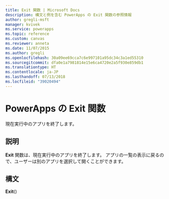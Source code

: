 ```yaml
---
title: Exit 関数 | Microsoft Docs
description: 構文と例を含む PowerApps の Exit 関数の参照情報
author: gregli-msft
manager: kvivek
ms.service: powerapps
ms.topic: reference
ms.custom: canvas
ms.reviewer: anneta
ms.date: 11/07/2015
ms.author: gregli
ms.openlocfilehash: 30a09ee69cca7c6e997101a95dc34c3a1ed55310
ms.sourcegitcommit: dfa0e1a7981814e15e6ca4720e2a5f930e859db1
ms.translationtype: HT
ms.contentlocale: ja-JP
ms.lasthandoff: 07/13/2018
ms.locfileid: "39020494"
---
```

# <a name="exit-function-in-powerapps"></a>PowerApps の Exit 関数
現在実行中のアプリを終了します。

## <a name="description"></a>説明
**Exit** 関数は、現在実行中のアプリを終了します。  アプリの一覧の表示に戻るので、ユーザーは別のアプリを選択して開くことができます。

## <a name="syntax"></a>構文
**Exit**()

